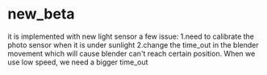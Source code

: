 # new_beta
it is implemented with new light sensor
a few issue:
1.need to calibrate the photo sensor when it is under sunlight
2.change the time_out in the blender movement which will cause blender can't reach certain position. When we use low speed, we need a bigger time_out
